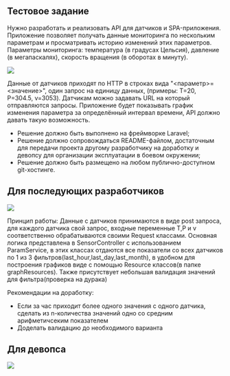 ## Тестовое задание
Нужно разработать и реализовать API для датчиков и SPA-приложения.
Приложение позволяет получать данные мониторинга по нескольким параметрам и просматривать историю изменений этих параметров. Параметры мониторинга: температура (в градусах Цельсия), давление (в мегапаскалях), скорость вращения (в оборотах в минуту).

<img src="https://cki42.gitlab.yandexcloud.net/hr/vacancy-web/-/raw/main/img/backend2024.svg">

Данные от датчиков приходят по HTTP в строках вида "<параметр>=<значение>", один запрос на единицу данных, (примеры: T=20, P=304.5, v=3053). Датчикам можно задавать URL на который отправляются запросы.
Приложение будет показывать график изменения параметра за определённый интервал времени, API должно давать такую возможность.
 - Решение должно быть выполнено на фреймворке Laravel;
 - Решение должно сопровождаться README-файлом, достаточным для передачи проекта другому разработчику на доработку и девопсу для организации эксплуатации в боевом окружении;
 - Решение должно быть размещено на любом публично-доступном git-хостинге.
## Для последующих разработчиков

<img src="https://i.imgur.com/jYX245m.jpg">

Принцип работы:
     Данные с датчиков принимаются в виде post запроса, для каждого датчика свой запрос, входные переменные T,P и v соответственно обрабатываются своими Request классами.
Основная логика представлена в SensorController с использованием ParamService, в этих классах отдаются все показатели со всех датчиков по 1 из 3 фильтров(last_hour,last_day,last_month),
в удобном для построения графиков виде с помощью Resource классов(в папке graphResources). Также присутствует небольшая валидация значений для фильтра(проверка на дурака)

Рекомендации на доработку: 
- Если за час приходит более одного значения с одного датчика, сделать из n-количества значений одно со средним арифметичсеким показателем
- Доделать валидацию до необходимого варианта
## Для девопса

<img src="https://cdn1.tenchat.ru/static/vbc-gostinder/2023-05-22/bd540c0d-9600-49d3-8620-1184b1d16a96.jpeg">

